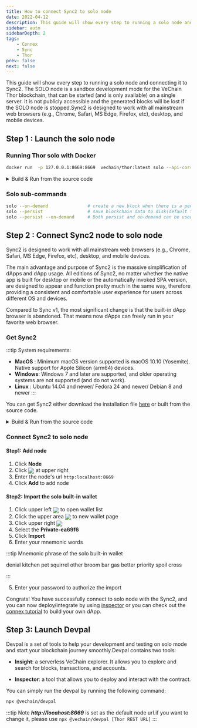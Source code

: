 ```yaml
---
title: How to connect Sync2 to solo node
date: 2022-04-12
description: This guide will show every step to running a solo node and connecting it to Sync2
sidebar: auto
sidebarDepth: 2
tags:
    - Connex
    - Sync
    - Thor
prev: false
next: false
---
```

This guide will show every step to running a solo node and connecting it to Sync2. The SOLO node is a sandbox development mode for the VeChain Thor blockchain, that can be started (and is only available) on a single server. It is not publicly accessible and the generated blocks will be lost if the SOLO node is stopped.Sync2 is designed to work with all mainstream web browsers (e.g., Chrome, Safari, MS Edge, Firefox, etc), desktop, and mobile devices.

## Step 1 : Launch the solo node


### Running Thor solo with Docker

```sh
docker run  -p 127.0.0.1:8669:8669  vechain/thor:latest solo --api-cors '*' --api-addr 0.0.0.0:8669
```


<details>
<summary>Build & Run from the source code</summary>

#### 1. Get the the source code

:::tip Note 
Thor requires Go 1.13+ and C compiler to build. To install Go, follow this [link](https://golang.org/doc/install)
:::

Clone the [thor repo](https://github.com/vechain/thor)


```sh
git clone https://github.com/vechain/thor.git
cd thor
```

#### 2.Build the thor

```sh
//Build main thor only 
make

// Build the full suite
make all
```

:::tip Note
If no error is reported, all built executable binaries will appear in folder ***bin***.
:::

#### 3. Run the Solo mode

```
bin/thor solo --api-cors '*'
```

</details>

### Solo sub-commands
```sh
solo --on-demand               # create a new block when there is a pending transaction
solo --persist                 # save blockchain data to disk(default to memory)
solo --persist --on-demand     # Both persist and on-demand can be used together 
```

## Step 2 : Connect Sync2 node to solo node
Sync2 is designed to work with all mainstream web browsers (e.g., Chrome, Safari, MS Edge, Firefox, etc), desktop, and mobile devices.

The main advantage and purpose of Sync2 is the massive simplification of dApps and dApp usage. All editions of Sync2, no matter whether the native app is built for desktop or mobile or the automatically invoked SPA version, are designed to appear and function pretty much in the same way, therefore providing a consistent and comfortable user experience for users across different OS and devices.

Compared to Sync v1, the most significant change is that the built-in dApp browser is abandoned. That means now dApps can freely run in your favorite web browser.

### Get Sync2

:::tip System requirements:
- **MacOS** : Minimum macOS version supported is macOS 10.10 (Yosemite). Native support for Apple Silicon (arm64) devices.
- **Windows**: Windows 7 and later are supported, and older operating systems are not supported (and do not work).
- **Linux** : Ubuntu 14.04 and newer/ Fedora 24 and newer/ Debian 8 and newer
:::

You can get Sync2 either download the installation file [here](https://sync.vecha.in/) or built from the source code.
 
<details>
<summary>Build & Run from the source code</summary>

```sh
git clone https://github.com/vechain/sync2.git
cd sync2

//install dependencies
npm install

//Start the app in development mode 

//web mode
quasar dev

//electron(desktop) mode 
quasar dev -m electron

```
</details>

### Connect Sync2 to solo node

#### Step1:  Add node
1. Click **Node** 
2. Click <img src="~@public/images/sync2/add.svg" align=center /> at upper right 
3. Enter the node's url `http:localhost:8669`
4. Click **Add** to add node

#### Step2: Import the solo built-in wallet
1. Click upper left <img src="~@public/images/sync2/menu.svg" align=center /> to open wallet list
2. Click the upper area <img src="~@public/images/sync2/add_circle_outline.svg" align=center /> to new wallet page
3. Click upper right <img src="~@public/images/sync2/more_horiz.svg" align=center />
4. Select the **Private-ea69f6** 
5. Click **Import**
6. Enter your mnemonic words

:::tip Mnemonic phrase of the solo built-in wallet

denial kitchen pet squirrel other broom bar gas better priority spoil cross

:::

5. Enter your password to authorize the import


Congrats! You have successfully connect to solo node with the Sync2, and you can now deploy/integrate by using  [inspector](https://inspector.vecha.in/) or you can check out the [connex tutorial](../tutorials/Useful-tips-for-building-a-dApp.md) to build your own dApp.


## Step 3: Launch Devpal
Devpal is a set of tools to help your development and testing on solo mode and start your blockchain journey smoothly.Devpal contains two tools:

- **Insight**: a serverless VeChain explorer. It allows you to explore and search for blocks, transactions, and accounts.

- **Inspector**: a tool that allows you to deploy and interact with the contract.

You can simply run the devpal by running the following command:

```sh
npx @vechain/devpal
```

:::tip Note
***http://locahost:8669*** is set as the default node url.if you want to change it, please use `npx @vechain/devpal [Thor REST URL]`
:::


